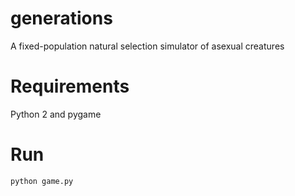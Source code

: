 # generations
A fixed-population natural selection simulator of asexual creatures

# Requirements
Python 2 and pygame

# Run
```
python game.py
```
